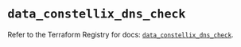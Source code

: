 # `data_constellix_dns_check`

Refer to the Terraform Registry for docs: [`data_constellix_dns_check`](https://registry.terraform.io/providers/constellix/constellix/0.4.6/docs/data-sources/dns_check).
